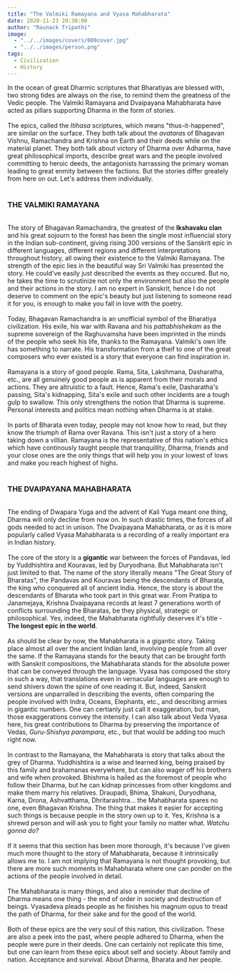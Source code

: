 ```yaml
---
title: "The Valmiki Ramayana and Vyasa Mahabharata"
date: 2020-11-23 20:30:00
author: "Raunack Tripathi"
image:
  - "../../images/covers/009cover.jpg"
  - "../../images/person.png"
tags:
  - Civilization
  - History
---
```


In the ocean of great Dharmic scriptures that Bharatiyas are blessed with, two strong tides are always on the rise, to remind them the greatness of the Vedic people. The Valmiki Ramayana and Dvaipayana Mahabharata have acted as pillars supporting Dharma in the form of stories.
<br><br>
The epics, called the _Itihasa_ scriptures, which means "thus-it-happened", are similar on the surface. They both talk about the *avatara*s of Bhagavan Vishnu, Ramachandra and Krishna on Earth and their deeds while on the material planet. They both talk about victory of Dharma over Adharma, have great philosophical imports, describe great wars and the people involved committing to heroic deeds, the antagonists harrassing the primary woman leading to great enmity between the factions. But the stories differ greately from here on out. Let's address them individually.
<br><br>

<h3>THE VALMIKI RAMAYANA</h3>
<br>
The story of Bhagavan Ramachandra, the greatest of the <strong>Ikshavaku clan</strong> and his great sojourn to the forest has been the single most influencial story in the Indian sub-continent, giving rising 300 versions of the Sanskrit epic in different languages, different regions and different interpretations throughout history, all owing their existence to the Valmiki Ramayana. The strength of the epic lies in the beautiful way Sri Valmiki has presented the story. He could've easily just described the events as they occured. But no, he takes the time to scrutinize not only the environment but also the people and their actions in the story. I am no expert in Sanskrit, hence I do not deserve to comment on the epic's beauty but just listening to someone read it for you, is enough to make you fall in love with the poetry.
<br><br>
Today, Bhagavan Ramachandra is an unofficial symbol of the Bharatiya civilization. His exile, his war with Ravana and his <em>pattabhishekam</em> as the supreme sovereign of the Raghuvamsha have been imprinted in the minds of the people who seek his life, thanks to the Ramayana. Valmiki's own life has something to narrate. His transformation from a theif to one of the great composers who ever existed is a story that everyone can find inspiration in.
<br><br>
Ramayana is a story of good people. Rama, Sita, Lakshmana, Dasharatha, etc., are all genuinely good people as is apparent from their morals and actions. They are altruistic to a fault. Hence, Rama's exile, Dasharatha's passing, Sita's kidnapping, Sita's exile and such other incidents are a tough gulp to swallow. This only strengthens the notion that Dharma is supreme. Personal interests and politics mean nothing when Dharma is at stake.
<br><br>
In parts of Bharata even today, people may not know how to read, but they know the triumph of Rama over Ravana. This isn't just a story of a hero taking down a villian. Ramayana is the representative of this nation's ethics which have continously taught people that tranquillity, Dharma, friends and your close ones are the only things that will help you in your lowest of lows and make you reach highest of highs.
<br><br>
<h3>THE DVAIPAYANA MAHABHARATA</h3>
<br>
The ending of Dwapara Yuga and the advent of Kali Yuga meant one thing, Dharma will only decline from now on. In such drastic times, the forces of all gods needed to act in unison. The Dvaipayana Mahabharata, or as it is more popularly called Vyasa Mahabharata is a recording of a really important era in Indian history.
<br><br>
The core of the story is a <strong>gigantic</strong> war between the forces of Pandavas, led by Yuddhishtira and Kouravas, led by Duryodhana. But Mahabharata isn't just limited to that. The name of the story literally means "The Great Story of Bharatas", the Pandavas and Kouravas being the descendants of Bharata, the king who conquered all of ancient India. Hence, the story is about the descendants of Bharata who took part in this great war. From Pratipa to Janamejaya, Krishna Dvaipayana records at least 7 generations worth of conflicts surrounding the Bharatas, be they physical, strategic or philosophical. Yes, indeed, the Mahabharata rightfully deserves it's title - <strong>The longest epic in the world</strong>.
<br><br>
As should be clear by now, the Mahabharata is a gigantic story. Taking place almost all over the ancient Indian land, involving people from all over the same. If the Ramayana stands for the beauty that can be brought forth with Sanskrit compositions, the Mahabharata stands for the absolute power that can be conveyed through the language. Vyasa has composed the story in such a way, that translations even in vernacular languages are enough to send shivers down the spine of one reading it. But, indeed, Sanskrit versions are unparralled in describing the events, often comparing the people involved with Indra, Oceans, Elephants, etc., and describing armies in gigantic numbers. One can certianly just call it exaggeration, but man, those exaggerations convey the intensity. I can also talk about Veda Vyasa here, his great contributions to Dharma by preserving the importance of Vedas, <em>Guru-Shishya parampara</em>, etc., but that would be adding too much right now.
<br><br>
In contrast to the Ramayana, the Mahabharata is story that talks about the grey of Dharma. Yuddhishtira is a wise and learned king, being praised by this family and brahamanas everywhere, but can also wager off his brothers and wife when provoked. Bhishma is hailed as the foremost of people who follow their Dharma, but he can kidnap princesses from other kingdoms and make them marry his relatives. Draupadi, Bhima, Shakuni, Duryodhana, Karna, Drona, Ashvatthama, Dhritarashtra... the Mahabharata spares no one, even Bhagavan Krishna. The thing that makes it easier for accepting such things is because people in the story own up to it. Yes, Krishna is a shrewd person and will ask you to fight your family no matter what. <em>Watchu gonna do?</em>
<br><br>
If it seems that this section has been more thorough, it's because I've given much more thought to the story of Mahabharata, because it intrinsically allows me to. I am not implying that Ramayana is not thought provoking, but there are more such moments in Mahabharata where one can ponder on the actions of the people involved in detail.
<br><br>
The Mahabharata is many things, and also a reminder that decline of Dharma means one thing - the end of order in society and destruction of beings. Vyasadeva pleads people as he finishes his magnum opus to tread the path of Dharma, for their sake and for the good of the world.
<br><br>
Both of these epics are the very soul of this nation, this civilization. These are also a peek into the past, where people adhered to Dharma, when the people were pure in their deeds. One can certainly not replicate this time, but one can learn from these epics about self and society. About family and nation. Acceptance and survival. About Dharma, Bharata and her people.
